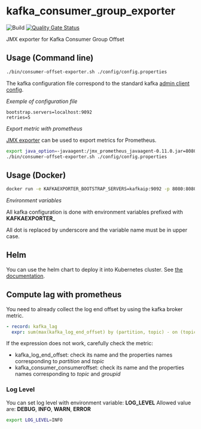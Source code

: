 # kafka_consumer_group_exporter

![Build](https://github.com/GuillaumeWaignier/kafka_consumer_group_exporter/workflows/Build/badge.svg)
[![Quality Gate Status](https://sonarcloud.io/api/project_badges/measure?project=GuillaumeWaignier_kafka_consumer_group_exporter&metric=alert_status)](https://sonarcloud.io/dashboard?id=GuillaumeWaignier_kafka_consumer_group_exporter)


JMX exporter for Kafka Consumer Group Offset

## Usage (Command line)

```bash
./bin/consumer-offset-exporter.sh ./config/config.properties
```

The kafka configuration file correspond to the standard kafka [admin client config](https://kafka.apache.org/documentation/#adminclientconfigs).


_Exemple of configuration file_

```properties
bootstrap.servers=localhost:9092
retries=5
```

_Export metric with prometheus_

[JMX exporter](https://github.com/prometheus/jmx_exporter) can be used to export metrics for Prometheus.

```bash
export java_option=-javaagent:/jmx_prometheus_javaagent-0.11.0.jar=8080:/config/prometheus-exporter.yml
./bin/consumer-offset-exporter.sh ./config/config.properties
```

## Usage (Docker)

```bash
docker run -e KAFKAEXPORTER_BOOTSTRAP_SERVERS=kafkaip:9092 -p 8080:8080 ianitrix/kafka-consumer-group-exporter:v0.0.2
```

_Environment variables_

All kafka configuration is done with environment variables prefixed with **KAFKAEXPORTER_**

All dot is replaced by underscore and the variable name must be in upper case.

## Helm

You can use the helm chart to deploy it into Kubernetes cluster.
See [the documentation](https://github.com/GuillaumeWaignier/kafka_consumer_group_exporter_helm_charts). 


## Compute lag with prometheus

You need to already collect the log end offset by using the kafka broker metric.

```yaml
- record: kafka_lag
  expr: sum(max(kafka_log_end_offset) by (partition, topic) - on (topic, partition) group_right kafka_consumer_consumeroffset) by (topic, groupid)
```

If the expression does not work, carefully check the metric:
- kafka_log_end_offset: check its name and the properties names corresponding to *partition* and *topic*
- kafka_consumer_consumeroffset: check its name and the properties names corresponding to *topic* and *groupid*

### Log Level

You can set log level with environment variable: **LOG_LEVEL**
Allowed value are: **DEBUG**, **INFO**, **WARN**, **ERROR**

```bash
export LOG_LEVEL=INFO
```
